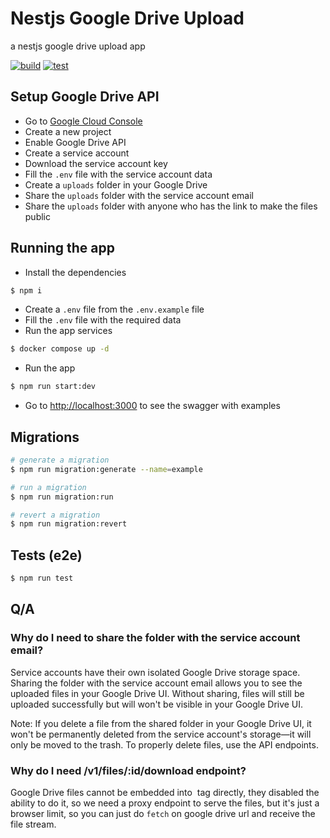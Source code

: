# Nestjs Google Drive Upload

a nestjs google drive upload app

[![build](https://github.com/allohamora/nestjs-google-drive-upload/actions/workflows/build.yml/badge.svg?event=push)](https://github.com/allohamora/nestjs-google-drive-upload/actions/workflows/build.yml/badge.svg?event=push)
[![test](https://github.com/allohamora/nestjs-google-drive-upload/actions/workflows/test.yml/badge.svg?event=push)](https://github.com/allohamora/nestjs-google-drive-upload/actions/workflows/test.yml/badge.svg?event=push)

## Setup Google Drive API

- Go to [Google Cloud Console](https://console.cloud.google.com/)
- Create a new project
- Enable Google Drive API
- Create a service account
- Download the service account key
- Fill the `.env` file with the service account data
- Create a `uploads` folder in your Google Drive
- Share the `uploads` folder with the service account email
- Share the `uploads` folder with anyone who has the link to make the files public

## Running the app

- Install the dependencies

```bash
$ npm i
```

- Create a `.env` file from the `.env.example` file
- Fill the `.env` file with the required data
- Run the app services

```bash
$ docker compose up -d
```

- Run the app

```bash
$ npm run start:dev
```

- Go to [http://localhost:3000](http://localhost:3000) to see the swagger with examples

## Migrations

```bash
# generate a migration
$ npm run migration:generate --name=example

# run a migration
$ npm run migration:run

# revert a migration
$ npm run migration:revert
```

## Tests (e2e)

```bash
$ npm run test
```

## Q/A

### Why do I need to share the folder with the service account email?

Service accounts have their own isolated Google Drive storage space. Sharing the folder with the service account email allows you to see the uploaded files in your Google Drive UI. Without sharing, files will still be uploaded successfully but will won't be visible in your Google Drive UI.

Note: If you delete a file from the shared folder in your Google Drive UI, it won't be permanently deleted from the service account's storage—it will only be moved to the trash. To properly delete files, use the API endpoints.

### Why do I need /v1/files/:id/download endpoint?

Google Drive files cannot be embedded into <img> tag directly, they disabled the ability to do it, so we need a proxy endpoint to serve the files, but it's just a browser limit, so you can just do `fetch` on google drive url and receive the file stream.
